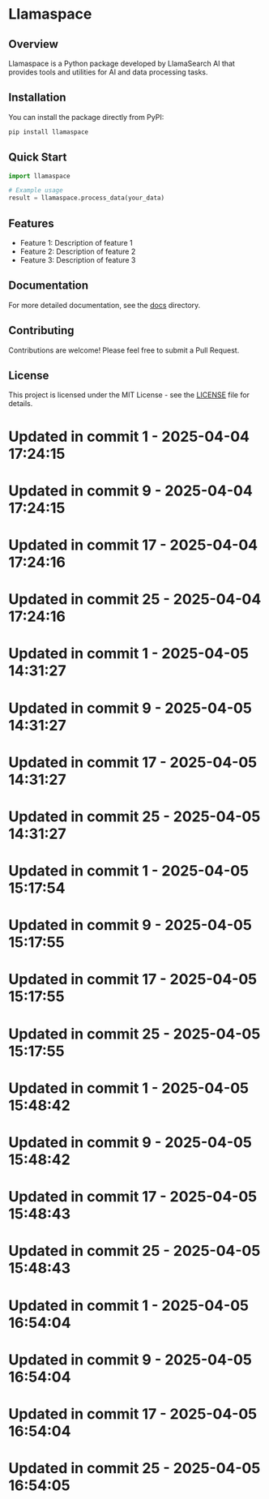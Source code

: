 # Llamaspace

## Overview

Llamaspace is a Python package developed by LlamaSearch AI that provides tools and utilities for AI and data processing tasks.

## Installation

You can install the package directly from PyPI:

```bash
pip install llamaspace
```

## Quick Start

```python
import llamaspace

# Example usage
result = llamaspace.process_data(your_data)
```

## Features

- Feature 1: Description of feature 1
- Feature 2: Description of feature 2
- Feature 3: Description of feature 3

## Documentation

For more detailed documentation, see the [docs](./docs) directory.

## Contributing

Contributions are welcome! Please feel free to submit a Pull Request.

## License

This project is licensed under the MIT License - see the [LICENSE](LICENSE) file for details.

# Updated in commit 1 - 2025-04-04 17:24:15

# Updated in commit 9 - 2025-04-04 17:24:15

# Updated in commit 17 - 2025-04-04 17:24:16

# Updated in commit 25 - 2025-04-04 17:24:16

# Updated in commit 1 - 2025-04-05 14:31:27

# Updated in commit 9 - 2025-04-05 14:31:27

# Updated in commit 17 - 2025-04-05 14:31:27

# Updated in commit 25 - 2025-04-05 14:31:27

# Updated in commit 1 - 2025-04-05 15:17:54

# Updated in commit 9 - 2025-04-05 15:17:55

# Updated in commit 17 - 2025-04-05 15:17:55

# Updated in commit 25 - 2025-04-05 15:17:55

# Updated in commit 1 - 2025-04-05 15:48:42

# Updated in commit 9 - 2025-04-05 15:48:42

# Updated in commit 17 - 2025-04-05 15:48:43

# Updated in commit 25 - 2025-04-05 15:48:43

# Updated in commit 1 - 2025-04-05 16:54:04

# Updated in commit 9 - 2025-04-05 16:54:04

# Updated in commit 17 - 2025-04-05 16:54:04

# Updated in commit 25 - 2025-04-05 16:54:05
